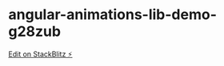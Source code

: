 # angular-animations-lib-demo-g28zub

[Edit on StackBlitz ⚡️](https://stackblitz.com/edit/angular-animations-lib-demo-g28zub)